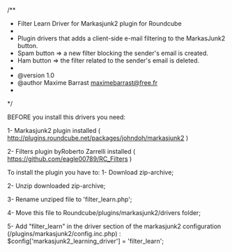 /**
 * Filter Learn Driver for Markasjunk2 plugin for Roundcube
 *
 * Plugin drivers that adds a client-side e-mail filtering to the MarkasJunk2 button. 
 * Spam button => a new filter blocking the sender's email is created.
 * Ham button => the filter related to the sender's email is deleted.
 *
 * @version 1.0
 * @author Maxime Barrast <maximebarrast@free.fr>
 *
 */

BEFORE you install this drivers you need:

1- Markasjunk2 plugin installed ( http://plugins.roundcube.net/packages/johndoh/markasjunk2 )

2- Filters plugin byRoberto Zarrelli installed ( https://github.com/eagle00789/RC_Filters )

To install the plugin you have to:
1- Download zip-archive;

2- Unzip downloaded zip-archive;  

3- Rename unziped file to 'filter_learn.php';

4- Move this file to Roundcube/plugins/markasjunk2/drivers folder;

5- Add "filter_learn" in the driver section of the markasjunk2 configuration (/plugins/markasjunk2/config.inc.php) :
$config['markasjunk2_learning_driver'] = 'filter_learn';

